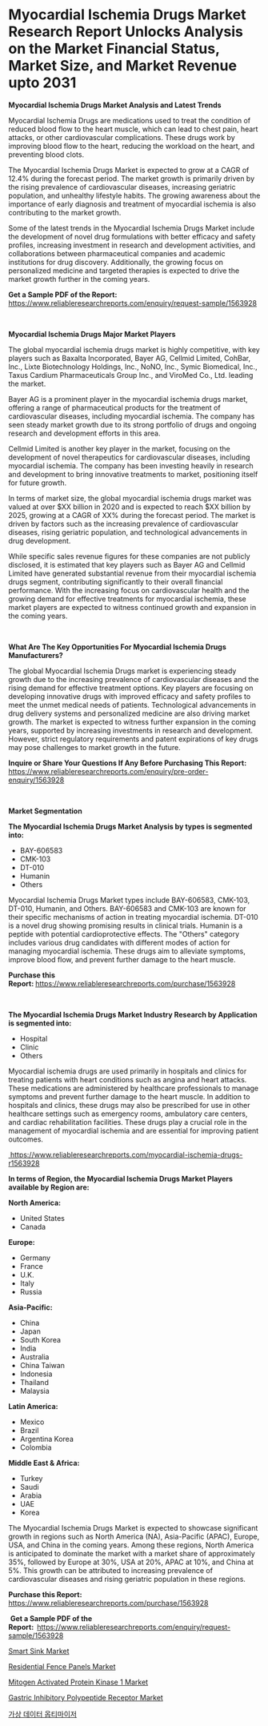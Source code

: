 <p><h1>Myocardial Ischemia Drugs Market Research Report Unlocks Analysis on the Market Financial Status, Market Size, and Market Revenue upto 2031</h1></p><p><strong>Myocardial Ischemia Drugs Market Analysis and Latest Trends</strong></p>
<p><p>Myocardial Ischemia Drugs are medications used to treat the condition of reduced blood flow to the heart muscle, which can lead to chest pain, heart attacks, or other cardiovascular complications. These drugs work by improving blood flow to the heart, reducing the workload on the heart, and preventing blood clots.</p><p>The Myocardial Ischemia Drugs Market is expected to grow at a CAGR of 12.4% during the forecast period. The market growth is primarily driven by the rising prevalence of cardiovascular diseases, increasing geriatric population, and unhealthy lifestyle habits. The growing awareness about the importance of early diagnosis and treatment of myocardial ischemia is also contributing to the market growth.</p><p>Some of the latest trends in the Myocardial Ischemia Drugs Market include the development of novel drug formulations with better efficacy and safety profiles, increasing investment in research and development activities, and collaborations between pharmaceutical companies and academic institutions for drug discovery. Additionally, the growing focus on personalized medicine and targeted therapies is expected to drive the market growth further in the coming years.</p></p>
<p><strong>Get a Sample PDF of the Report:&nbsp;</strong> <a href="https://www.reliableresearchreports.com/enquiry/request-sample/1563928">https://www.reliableresearchreports.com/enquiry/request-sample/1563928</a></p>
<p>&nbsp;</p>
<p><strong>Myocardial Ischemia Drugs Major Market Players</strong></p>
<p><p>The global myocardial ischemia drugs market is highly competitive, with key players such as Baxalta Incorporated, Bayer AG, Cellmid Limited, CohBar, Inc., Lixte Biotechnology Holdings, Inc., NoNO, Inc., Symic Biomedical, Inc., Taxus Cardium Pharmaceuticals Group Inc., and ViroMed Co., Ltd. leading the market.</p><p>Bayer AG is a prominent player in the myocardial ischemia drugs market, offering a range of pharmaceutical products for the treatment of cardiovascular diseases, including myocardial ischemia. The company has seen steady market growth due to its strong portfolio of drugs and ongoing research and development efforts in this area.</p><p>Cellmid Limited is another key player in the market, focusing on the development of novel therapeutics for cardiovascular diseases, including myocardial ischemia. The company has been investing heavily in research and development to bring innovative treatments to market, positioning itself for future growth.</p><p>In terms of market size, the global myocardial ischemia drugs market was valued at over $XX billion in 2020 and is expected to reach $XX billion by 2025, growing at a CAGR of XX% during the forecast period. The market is driven by factors such as the increasing prevalence of cardiovascular diseases, rising geriatric population, and technological advancements in drug development.</p><p>While specific sales revenue figures for these companies are not publicly disclosed, it is estimated that key players such as Bayer AG and Cellmid Limited have generated substantial revenue from their myocardial ischemia drugs segment, contributing significantly to their overall financial performance. With the increasing focus on cardiovascular health and the growing demand for effective treatments for myocardial ischemia, these market players are expected to witness continued growth and expansion in the coming years.</p></p>
<p>&nbsp;</p>
<p><strong>What Are The Key Opportunities For Myocardial Ischemia Drugs Manufacturers?</strong></p>
<p><p>The global Myocardial Ischemia Drugs market is experiencing steady growth due to the increasing prevalence of cardiovascular diseases and the rising demand for effective treatment options. Key players are focusing on developing innovative drugs with improved efficacy and safety profiles to meet the unmet medical needs of patients. Technological advancements in drug delivery systems and personalized medicine are also driving market growth. The market is expected to witness further expansion in the coming years, supported by increasing investments in research and development. However, strict regulatory requirements and patent expirations of key drugs may pose challenges to market growth in the future.</p></p>
<p><strong>Inquire or Share Your Questions If Any Before Purchasing This Report:</strong> <a href="https://www.reliableresearchreports.com/enquiry/pre-order-enquiry/1563928">https://www.reliableresearchreports.com/enquiry/pre-order-enquiry/1563928</a></p>
<p>&nbsp;</p>
<p><strong>Market Segmentation</strong></p>
<p><strong>The Myocardial Ischemia Drugs Market Analysis by types is segmented into:</strong></p>
<p><ul><li>BAY-606583</li><li>CMK-103</li><li>DT-010</li><li>Humanin</li><li>Others</li></ul></p>
<p><p>Myocardial Ischemia Drugs Market types include BAY-606583, CMK-103, DT-010, Humanin, and Others. BAY-606583 and CMK-103 are known for their specific mechanisms of action in treating myocardial ischemia. DT-010 is a novel drug showing promising results in clinical trials. Humanin is a peptide with potential cardioprotective effects. The "Others" category includes various drug candidates with different modes of action for managing myocardial ischemia. These drugs aim to alleviate symptoms, improve blood flow, and prevent further damage to the heart muscle.</p></p>
<p><strong>Purchase this Report:&nbsp;</strong><a href="https://www.reliableresearchreports.com/purchase/1563928">https://www.reliableresearchreports.com/purchase/1563928</a></p>
<p>&nbsp;</p>
<p><strong>The Myocardial Ischemia Drugs Market Industry Research by Application is segmented into:</strong></p>
<p><ul><li>Hospital</li><li>Clinic</li><li>Others</li></ul></p>
<p><p>Myocardial ischemia drugs are used primarily in hospitals and clinics for treating patients with heart conditions such as angina and heart attacks. These medications are administered by healthcare professionals to manage symptoms and prevent further damage to the heart muscle. In addition to hospitals and clinics, these drugs may also be prescribed for use in other healthcare settings such as emergency rooms, ambulatory care centers, and cardiac rehabilitation facilities. These drugs play a crucial role in the management of myocardial ischemia and are essential for improving patient outcomes.</p></p>
<p><a href="https://www.reliableresearchreports.com/myocardial-ischemia-drugs-r1563928">&nbsp;https://www.reliableresearchreports.com/myocardial-ischemia-drugs-r1563928</a></p>
<p><strong>In terms of Region, the Myocardial Ischemia Drugs Market Players available by Region are:</strong></p>
<p>
    <p> <strong> North America: </strong>
        <ul>
            <li>United States</li>
            <li>Canada</li>
        </ul>
        </p> 
    <p> <strong> Europe: </strong>
        <ul>
            <li>Germany</li>
            <li>France</li>
            <li>U.K.</li>
            <li>Italy</li>
            <li>Russia</li>
        </ul>
        </p> 
    <p> <strong> Asia-Pacific: </strong>
        <ul>
            <li>China</li>
            <li>Japan</li>
            <li>South Korea</li>
            <li>India</li>
            <li>Australia</li>
            <li>China Taiwan</li>
            <li>Indonesia</li>
            <li>Thailand</li>
            <li>Malaysia</li>
        </ul>
        </p> 
    <p> <strong> Latin America: </strong>
        <ul>
            <li>Mexico</li>
            <li>Brazil</li>
            <li>Argentina Korea</li>
            <li>Colombia</li>
        </ul>
        </p> 
    <p> <strong> Middle East & Africa: </strong>
        <ul>
            <li>Turkey</li>
            <li>Saudi</li>
            <li>Arabia</li>
            <li>UAE</li>
            <li>Korea</li>
        </ul>
    </p>
    </p>
<p><p>The Myocardial Ischemia Drugs Market is expected to showcase significant growth in regions such as North America (NA), Asia-Pacific (APAC), Europe, USA, and China in the coming years. Among these regions, North America is anticipated to dominate the market with a market share of approximately 35%, followed by Europe at 30%, USA at 20%, APAC at 10%, and China at 5%. This growth can be attributed to increasing prevalence of cardiovascular diseases and rising geriatric population in these regions.</p></p>
<p><strong>Purchase this Report: </strong><a href="https://www.reliableresearchreports.com/purchase/1563928">https://www.reliableresearchreports.com/purchase/1563928</a></p>
<p>&nbsp;<strong>Get a Sample PDF of the Report:&nbsp;&nbsp;</strong><a href="https://www.reliableresearchreports.com/enquiry/request-sample/1563928">https://www.reliableresearchreports.com/enquiry/request-sample/1563928</a></p>
<p><strong></strong></p>
<p><p><a href="https://www.linkedin.com/pulse/smart-sink-market-analysis-size-global-industry-overview-segmentation-tbeie">Smart Sink Market</a></p><p><a href="https://www.linkedin.com/pulse/residential-fence-panelsnbspmarket-focuses-market-share-size-0rzre">Residential Fence Panels Market</a></p><p><a href="https://github.com/brenzgnarento/Market-Research-Report-List-2/blob/main/mitogen-activated-protein-kinase-1-market.md">Mitogen Activated Protein Kinase 1 Market</a></p><p><a href="https://github.com/MyrtisWest1/Market-Research-Report-List-1/blob/main/gastric-inhibitory-polypeptide-receptor-market.md">Gastric Inhibitory Polypeptide Receptor Market</a></p><p><a href="https://github.com/camron674/Market-Research-Report-List-1/blob/main/208044256129.md">가상 데이터 옵티마이저</a></p></p>